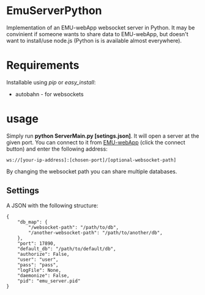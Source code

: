 # EmuServerPython

Implementation of an EMU-webApp websocket server in Python. It may be convinient if someone wants to share data to EMU-webApp,
but doesn't want to install/use node.js (Python is is available almost everywhere).

# Requirements

Installable using *pip* or *easy_install*:

  * autobahn - for websockets
  
# usage

Simply run **python ServerMain.py [setings.json]**. It will open a server at the given port. You can connect to it from 
[EMU-webApp](http://ips-lmu.github.io/EMU-webApp/) (click the connect button) and enter the following address:

    ws://[your-ip-address]:[chosen-port]/[optional-websocket-path]

By changing the websocket path you can share multiple databases.

## Settings

A JSON with the following structure:

    {
        "db_map": {
            "/websocket-path": "/path/to/db",
            "/another-websocket-path": "/path/to/another/db",             
        }, 
        "port": 17890, 
        "default_db": "/path/to/default/db",
        "authorize": False,
        "user": "user",
        "pass": "pass",
        "logFile": None,
        "daemonize": False,
        "pid": "emu_server.pid"
    }
